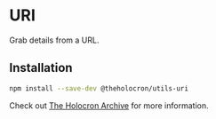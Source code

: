 # URI

Grab details from a URL.

## Installation

```bash
npm install --save-dev @theholocron/utils-uri
```

Check out [The Holocron Archive](https://docs.theholocron.dev/projects/utilities/) for more information.
